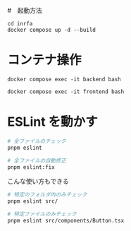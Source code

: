 #　起動方法

```
cd inrfa
docker compose up -d --build
```

# コンテナ操作

```be
docker compose exec -it backend bash
```

```fe
docker compose exec -it frontend bash
```

# ESLint を動かす

```bash
# 全ファイルのチェック
pnpm eslint

# 全ファイルの自動修正
pnpm eslint:fix
```

こんな使い方もできる

```bash
# 特定のフォルダ内のみチェック
pnpm eslint src/

# 特定ファイルのみチェック
pnpm eslint src/components/Button.tsx
```
